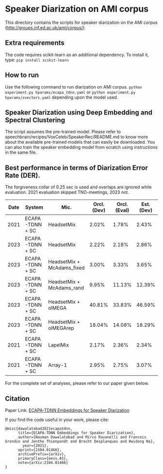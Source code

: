 # Speaker Diarization on AMI corpus
This directory contains the scripts for speaker diarization on the AMI corpus (http://groups.inf.ed.ac.uk/ami/corpus/).

## Extra requirements
The code requires scikit-learn as an additional dependency.
To install it, type: `pip install scikit-learn`

## How to run
Use the following command to run diarization on AMI corpus.
`python experiment.py hparams/ecapa_tdnn.yaml` or `python experiment.py hparams/xvectors.yaml` depending upon the model used.


## Speaker Diarization using Deep Embedding and Spectral Clustering
The script assumes the pre-trained model. Please refer to speechbrain/recipes/VoxCeleb/SpeakerRec/README.md to know more about the available pre-trained models that can easily be downloaded. You can also train the speaker embedding model from scratch using instructions in the same file.


## Best performance in terms of Diarization Error Rate (DER).
The forgiveness collar of 0.25 sec is used and overlaps are ignored while evaluation.
2021 evaluation skipped TNO-meetings, 2023 not.

| Date | System | Mic. | Orcl. (Dev) | Orcl. (Eval) | Est. (Dev) | Est. (Eval)
| ---- |----------- | ------------ | ------ |------| ------| ------ |
| 2021 | ECAPA-TDNN + SC | HeadsetMix | 2.02% | 1.78% | 2.43% | 4.03% |
| 2023 | ECAPA-TDNN + SC | HeadsetMix | 2.22% | 2.18% | 2.86% | 1.82% |
| 2023 | ECAPA-TDNN + SC | HeadsetMix + McAdams_fixed | 3.00% | 3.33% | 3.65% | 4.22% |
| 2023 | ECAPA-TDNN + SC | HeadsetMix + McAdams_rand | 9.95% | 11.13% | 12.39% | 15.97% |
| 2023 | ECAPA-TDNN + SC | HeadsetMix + olMEGA | 40.81% | 33.83% | 46.59% | 36.68% |
| 2023 | ECAPA-TDNN + SC | HeadsetMix + olMEGArep | 18.04% | 14.08% | 18.29% | 16.20% |
| 2021 | ECAPA-TDNN + SC | LapelMix | 2.17% | 2.36% | 2.34% | 2.57% |
| 2021 | ECAPA-TDNN + SC | Array-1 | 2.95% | 2.75% | 3.07% | 3.30% |

For the complete set of analyses, please refer to our paper given below.

## Citation

Paper Link: [ECAPA-TDNN Embeddings for Speaker Diarization](https://arxiv.org/pdf/2104.01466.pdf)

If you find the code useful in your work, please cite:

    @misc{dawalatabad2021ecapatdnn,
          title={ECAPA-TDNN Embeddings for Speaker Diarization},
          author={Nauman Dawalatabad and Mirco Ravanelli and Francois Grondin and Jenthe Thienpondt and Brecht Desplanques and Hwidong Na},
            year={2021},
          eprint={2104.01466},
          archivePrefix={arXiv},
          primaryClass={eess.AS},
          note={arXiv:2104.01466}
    }
